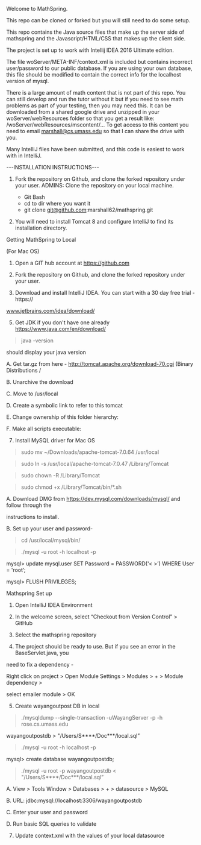Welcome to MathSpring.

This repo can be cloned or forked but you will still need to do some setup.

This repo contains the Java source files that make up the server side of mathspring and the Javascript/HTML/CSS
that makes up the client side.

The project is set up to work with Intellij IDEA 2016 Ultimate edition.

The file woServer/META-INF/context.xml is included but contains incorrect user/password to our public database.
If you are using your own database, this file should be modified to contain the correct info for the localhost version
of mysql.

There is a large amount of math content that is not part of this repo.  You can still develop and run the tutor
without it but if you need to see math problems as part of your testing, then you may need this.
It can be downloaded from a shared
google drive and unzipped in your woServer/webResources folder so that you get a result like:
 /woServer/webResources/mscontent/...
 To get access to this content you need to email marshall@cs.umass.edu so that I can share the drive with you.

Many IntelliJ files have been submitted, and this code is easiest to work with in IntelliJ.

---INSTALLATION INSTRUCTIONS---

1. Fork the repository on Github, and clone the forked repository under your user.
    ADMINS: Clone the repository on your local machine.
   - Git Bash
   - cd to dir where you want it
   - git clone git@github.com:marshall62/mathspring.git


4. You will need to install Tomcat 8 and configure IntelliJ to find its installation directory.

Getting MathSpring to Local

(For Mac OS)

1. Open a GIT hub account at https://github.com

2. Fork the repository on Github, and clone the forked repository under your user.

4. Download and install IntelliJ IDEA. You can start with a 30 day free trial - https://

www.jetbrains.com/idea/download/

5. Get JDK if you don't have one already https://www.java.com/en/download/

> java -version

should display your java version

A. Get tar.gz from here - http://tomcat.apache.org/download-70.cgi (Binary Distributions /

B. Unarchive the download

C. Move to /usr/local

D. Create a symbolic link to refer to this tomcat

E. Change ownership of this folder hierarchy:

F. Make all scripts executable:

7. Install MySQL driver for Mac OS

> sudo mv ~/Downloads/apache-tomcat-7.0.64 /usr/local

> sudo ln -s /usr/local/apache-tomcat-7.0.47 /Library/Tomcat

> sudo chown -R <username> /Library/Tomcat

> sudo chmod +x /Library/Tomcat/bin/*.sh

A. Download DMG from https://dev.mysql.com/downloads/mysql/ and follow through the

instructions to install.

B. Set up your user and password-

> cd /usr/local/mysql/bin/

> ./mysql -u root -h localhost -p

mysql> update mysql.user SET Password = PASSWORD(‘< >’) WHERE User = 'root’;

mysql> FLUSH PRIVILEGES;

Mathspring Set up

1. Open IntelliJ IDEA Environment

2. In the welcome screen, select “Checkout from Version Control” > GitHub

3. Select the mathspring repository

4. The project should be ready to use. But if you see an error in the BaseServlet.java, you

need to fix a dependency -

Right click on project > Open Module Settings > Modules > + > Module dependency >

select emailer module > OK

5. Create wayangoutpost DB in local

> ./mysqldump --single-transaction -uWayangServer -p -h rose.cs.umass.edu

wayangoutpostdb > "/Users/S****/Doc***/local.sql”

> ./mysql -u root -h localhost -p

mysql> create database wayangoutpostdb;

> ./mysql -u root -p wayangoutpostdb < "/Users/S****/Doc***/local.sql”

A. View > Tools Window > Databases > + > datasource > MySQL

B. URL: jdbc:mysql://localhost:3306/wayangoutpostdb

C. Enter your user and password

D. Run basic SQL queries to validate

7. Update context.xml with the values of your local datasource

